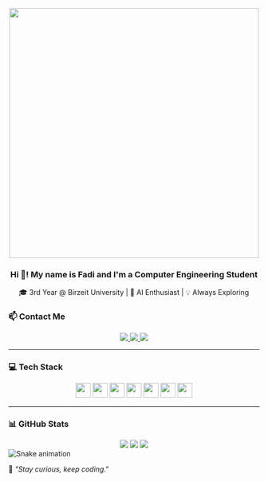 
<div align="center">
  <img src="https://media1.giphy.com/media/v1.Y2lkPTc5MGI3NjExc3Zha3AyeHpucmN3cXJ4NTUyZDcxMWdvdWs0Z3c2ZHp6c3JmY2xoaSZlcD12MV9pbnRlcm5hbF9naWZfYnlfaWQmY3Q9Zw/NKEt9elQ5cR68/giphy.gif" height="500"/>
</div>

<h3 align="center">Hi 👋! My name is Fadi and I'm a Computer Engineering Student</h3>

<p align="center">🎓 3rd Year @ Birzeit University | 🤖 AI Enthusiast | 💡 Always Exploring</p>

### 📫 Contact Me

<div align="center">
  <a href="https://www.linkedin.com/in/fadi-bassous/" target="_blank">
    <img src="https://img.shields.io/badge/LinkedIn-blue?style=for-the-badge&logo=linkedin" />
  </a>
  <a href="mailto:fadi2004b@gmail.com" target="_blank">
    <img src="https://img.shields.io/badge/Gmail-red?style=for-the-badge&logo=gmail&logoColor=white" />
  </a>
  <a href="https://www.facebook.com/fadifadfod18" target="_blank">
    <img src="https://img.shields.io/badge/Facebook-1877F2?style=for-the-badge&logo=facebook&logoColor=white" />
  </a>
</div>

---

### 💻 Tech Stack

<div align="center">
  <img src="https://cdn.jsdelivr.net/gh/devicons/devicon/icons/python/python-original.svg" height="30"/>
  <img src="https://cdn.jsdelivr.net/gh/devicons/devicon/icons/c/c-original.svg" height="30"/>
  <img src="https://cdn.jsdelivr.net/gh/devicons/devicon/icons/cplusplus/cplusplus-original.svg" height="30"/>
  <img src="https://cdn.jsdelivr.net/gh/devicons/devicon/icons/java/java-original.svg" height="30"/>
  <img src="https://cdn.jsdelivr.net/gh/devicons/devicon/icons/tensorflow/tensorflow-original.svg" height="30"/>
  <img src="https://cdn.jsdelivr.net/gh/devicons/devicon/icons/html5/html5-original.svg" height="30"/>
  <img src="https://cdn.jsdelivr.net/gh/devicons/devicon/icons/css3/css3-original.svg" height="30"/>
</div>

---

### 📊 GitHub Stats

<div align="center">
  <img src="https://github-profile-summary-cards.vercel.app/api/cards/profile-details?username=engFadi&theme=tokyonight" />
  <img src="https://github-profile-summary-cards.vercel.app/api/cards/repos-per-language?username=engFadi&theme=tokyonight" />
  <img src="https://github-profile-summary-cards.vercel.app/api/cards/stats?username=engFadi&theme=tokyonight" />
</div>

<img src="https://raw.githubusercontent.com/engFadi/engFadi/output/snake.svg" alt="Snake animation" />

🧠 *"Stay curious, keep coding."*
